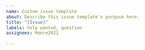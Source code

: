 ```yaml
---
name: Custom issue template
about: Describe this issue template's purpose here.
title: "[Issue]"
labels: help wanted, question
assignees: Moore2021

---
```



